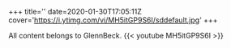 +++
title=''
date=2020-01-30T17:05:11Z
cover='https://i.ytimg.com/vi/MH5itGP9S6I/sddefault.jpg'
+++

All content belongs to GlennBeck.
{{< youtube MH5itGP9S6I >}}
